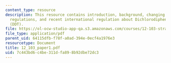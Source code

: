 ```yaml
---
content_type: resource
description: This resource contains introduction, background, changing times, changing
  regulations, and recent international regulation about Dichlorodiphenyltricloroethane
  (DDT).
file: https://ol-ocw-studio-app-qa.s3.amazonaws.com/courses/12-103-strange-bedfellows-science-and-environmental-policy-fall-2005/7c443bd6c4be311dfa898b92dbe72dc3_12_103_paper1.pdf
file_type: application/pdf
parent_uid: 64115dfb-f78f-a0ad-394e-0ecf4a1976e3
resourcetype: Document
title: 12_103_paper1.pdf
uid: 7c443bd6-c4be-311d-fa89-8b92dbe72dc3
---
```


